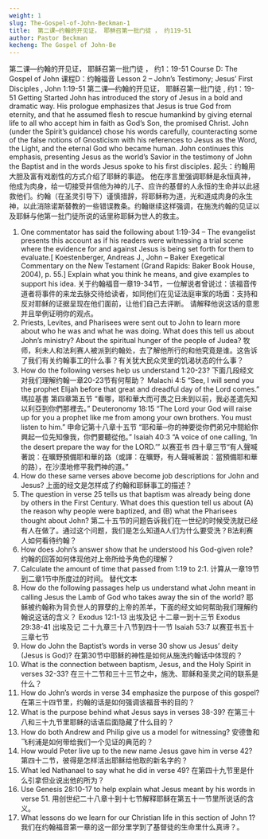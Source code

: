 ```yaml
---
weight: 1
slug: The-Gospel-of-John-Beckman-1
title:  第二课—约翰的开见证， 耶稣召第一批门徒 ， 约119-51
author: Pastor Beckman
kecheng: The Gospel of John-Be
---
```


第二课—约翰的开见证， 耶稣召第一批门徒 ， 约1：19-51
Course D: The Gospel of John
课程D：约翰福音
Lesson 2 – John’s Testimony; Jesus’ First Disciples , John 1:19-51
第二课—约翰的开见证， 耶稣召第一批门徒 , 约1：19-51
Getting Started John has introduced the story of Jesus in a bold and dramatic way. His prologue emphasizes that Jesus is true God from eternity, and that he assumed flesh to rescue humankind by giving eternal life to all who accept him in faith as God’s Son, the promised Christ. John (under the Spirit’s guidance) chose his words carefully, counteracting some of the false notions of Gnosticism with his references to Jesus as the Word, the Light, and the eternal God who became human. John continues this emphasis, presenting Jesus as the world’s Savior in the testimony of John the Baptist and in the words Jesus spoke to his first disciples.
起头：约翰用大胆及富有戏剧性的方式介绍了耶稣的事迹。 他在序言里强调耶稣是永恒真神，他成为肉身，给一切接受并信他为神的儿子、应许的基督的人永恒的生命并以此拯救他们。约翰（在圣灵引导下）谨慎措辞，将耶稣称为道，光和道成肉身的永生神，以此消除诺斯替教的一些错误教条。约翰继续这样强调，在施洗约翰的见证以及耶稣与他第一批门徒所说的话里称耶稣为世人的救主。
1. One commentator has said the following about 1:19-34 – The evangelist presents this account as if his readers were witnessing a trial scene where the evidence for and against Jesus is being set forth for them to evaluate.[ Koestenberger, Andreas J., John – Baker Exegetical Commentary on the New Testament (Grand Rapids: Baker Book House, 2004), p. 55.]
Explain what you think he means, and give examples to support his idea.
关于约翰福音一章19-34节，一位解说者曾说过：该福音传道者将事件的来龙去脉交待给读者，如同他们在见证法庭审案的场面：支持和反对耶稣的证据呈现在他们面前，让他们自己去评断。
请解释他说这话的意思并且举例证明你的观点。
2. Priests, Levites, and Pharisees were sent out to John to learn more about who he was and what he was doing. What does this tell us about John’s ministry? About the spiritual hunger of the people of Judea?
牧师，利未人和法利赛人被派到约翰处，去了解他所行的和他究竟是谁。这告诉了我们有关约翰事工的什么事？有关犹大民众灵里的饥渴状态的什么事？
3. How do the following verses help us understand 1:20-23?
下面几段经文对我们理解约翰一章20-23节有何帮助？
Malachi 4:5 “See, I will send you the prophet Elijah before that great and dreadful day of the Lord comes.”
瑪拉基書 第四章第五节 “看哪，耶和華大而可畏之日未到以前，我必差遣先知以利亞到你們那裡去。”
Deuteronomy 18:15 “The Lord your God will raise up for you a prophet like me from among your own brothers. You must listen to him.”
申命记第十八章十五节 “耶和華─你的神要從你們弟兄中間給你興起一位先知像我，你們要聽從他。”
Isaiah 40:3 “A voice of one calling, ‘In the desert prepare the way for the LORD.’”
以赛亚书 四十章三节“有人聲喊著說：在曠野預備耶和華的路（或譯：在曠野，有人聲喊著說：當預備耶和華的路），在沙漠地修平我們神的道。”
4. How do these same verses above become job descriptions for John and Jesus?
上面的经文是怎样成了约翰和耶稣事工的描述？
5. The question in verse 25 tells us that baptism was already being done by others in the First Century. What does this question tell us about (A) the reason why people were baptized, and (B) what the Pharisees thought about John?
第二十五节的问题告诉我们在一世纪的时候受洗就已经有人在做了。通过这个问题，我们是怎么知道A人们为什么要受洗？B法利赛人如何看待约翰？
6. How does John’s answer show that he understood his God-given role?
约翰的回答如何体现他对上帝所给予角色的理解？
7. Calculate the amount of time that passed from 1:19 to 2:1.
计算从一章19节到二章1节中所度过的时间。
替代文本
8. How do the following passages help us understand what John meant in calling Jesus the Lamb of God who takes away the sin of the world?
耶稣被约翰称为背负世人的罪孽的上帝的羔羊，下面的经文如何帮助我们理解约翰说这话的含义？
Exodus 12:1-13 出埃及记 十二章一到十三节
Exodus 29:38-41 出埃及记 二十九章三十八节到四十一节
Isaiah 53:7 以赛亚书五十三章七节
9. How do John the Baptist’s words in verse 30 show us Jesus’ deity (Jesus is God)?
在第30节中耶稣的神性是如何从施洗约翰话中体现的？
10. What is the connection between baptism, Jesus, and the Holy Spirit in verses 32-33?
在三十二节和三十三节之中，施洗、耶稣和圣灵之间的联系是什么？
11. How do John’s words in verse 34 emphasize the purpose of this gospel?
在第三十四节里，约翰的话是如何强调该福音书的目的？
12. What is the purpose behind what Jesus says in verses 38-39?
在第三十八和三十九节里耶稣的话语后面隐藏了什么目的？
13. How do both Andrew and Philip give us a model for witnessing?
安德鲁和飞利浦是如何带给我们一个见证的典范的？
14. How would Peter live up to the new name Jesus gave him in verse 42?
第四十二节，彼得是怎样活出耶稣给他取的新名字的？
15. What led Nathanael to say what he did in verse 49?
在第四十九节里是什么引拿但业说出他的所为？
16. Use Genesis 28:10-17 to help explain what Jesus meant by his words in verse 51.
用创世纪二十八章十到十七节解释耶稣在第五十一节里所说话的含义。
17. What lessons do we learn for our Christian life in this section of John 1?
我们在约翰福音第一章的这一部分里学到了基督徒的生命里什么真谛？。
